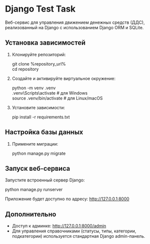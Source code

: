 # Django Test Task

Веб-сервис для управления движением денежных средств (ДДС), реализованный на Django с использованием Django ORM и SQLite.

## Установка зависимостей

1. Клонируйте репозиторий:

   git clone %repository_url%  
   cd repository

2. Создайте и активируйте виртуальное окружение:

   python -m venv .venv  
   .venv\Scripts\activate  # для Windows  
   source .venv/bin/activate  # для Linux/macOS

3. Установите зависимости:

   pip install -r requirements.txt

## Настройка базы данных

1. Примените миграции:

   python manage.py migrate

## Запуск веб-сервиса

Запустите встроенный сервер Django:

   python manage.py runserver

Приложение будет доступно по адресу: http://127.0.0.1:8000

## Дополнительно

- Доступ к админке: http://127.0.0.1:8000/admin
- Для управления справочниками (статусы, типы, категории, подкатегории) используется стандартная Django admin-панель.
